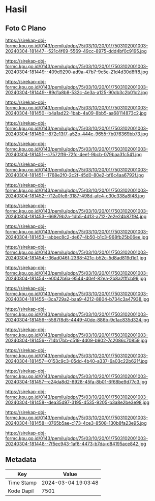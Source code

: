 # Hasil

## Foto C Plano

https://sirekap-obj-formc.kpu.go.id/0143/pemilu/pdpr/75/03/10/20/01/7503102001003-20240304-181447--521c4f69-5569-49cc-8975-ddd4bf0c9195.jpg

https://sirekap-obj-formc.kpu.go.id/0143/pemilu/pdpr/75/03/10/20/01/7503102001003-20240304-181449--409d9290-ad9a-47b7-9c5e-21d4d30d8ff8.jpg

https://sirekap-obj-formc.kpu.go.id/0143/pemilu/pdpr/75/03/10/20/01/7503102001003-20240304-181449--89d1a8b8-532c-4e3a-a125-90db3c2b01c2.jpg

https://sirekap-obj-formc.kpu.go.id/0143/pemilu/pdpr/75/03/10/20/01/7503102001003-20240304-181450--b4a1ad22-1bab-4a09-8bb5-aa68114873c2.jpg

https://sirekap-obj-formc.kpu.go.id/0143/pemilu/pdpr/75/03/10/20/01/7503102001003-20240304-181450--872c13f7-a52b-444c-9655-7b076369bb73.jpg

https://sirekap-obj-formc.kpu.go.id/0143/pemilu/pdpr/75/03/10/20/01/7503102001003-20240304-181451--c7572ff6-72fc-4eef-9bcb-079baa31c541.jpg

https://sirekap-obj-formc.kpu.go.id/0143/pemilu/pdpr/75/03/10/20/01/7503102001003-20240304-181451--1768e2f0-2c2f-45d0-80e2-bf6c4aa6792f.jpg

https://sirekap-obj-formc.kpu.go.id/0143/pemilu/pdpr/75/03/10/20/01/7503102001003-20240304-181452--712a0fe8-3187-498d-afc4-c30c338a8f48.jpg

https://sirekap-obj-formc.kpu.go.id/0143/pemilu/pdpr/75/03/10/20/01/7503102001003-20240304-181453--66879b2a-1db5-4d13-a712-2e2e24b87f94.jpg

https://sirekap-obj-formc.kpu.go.id/0143/pemilu/pdpr/75/03/10/20/01/7503102001003-20240304-181453--abbec8c2-de67-4b50-b1c3-968fb25b06ee.jpg

https://sirekap-obj-formc.kpu.go.id/0143/pemilu/pdpr/75/03/10/20/01/7503102001003-20240304-181454--36ad046f-2368-421c-b52c-5d8ad819d1d1.jpg

https://sirekap-obj-formc.kpu.go.id/0143/pemilu/pdpr/75/03/10/20/01/7503102001003-20240304-181454--e0042b6a-9544-40ef-82ea-2b8a2fffcb99.jpg

https://sirekap-obj-formc.kpu.go.id/0143/pemilu/pdpr/75/03/10/20/01/7503102001003-20240304-181455--3ca729a2-baa9-4212-8804-b734c3a47938.jpg

https://sirekap-obj-formc.kpu.go.id/0143/pemilu/pdpr/75/03/10/20/01/7503102001003-20240304-181456--5587f8d5-4449-40de-886b-9c1ac835d324.jpg

https://sirekap-obj-formc.kpu.go.id/0143/pemilu/pdpr/75/03/10/20/01/7503102001003-20240304-181456--714b17bb-c519-4d09-b902-7c2086c70859.jpg

https://sirekap-obj-formc.kpu.go.id/0143/pemilu/pdpr/75/03/10/20/01/7503102001003-20240304-181457--0153c9c3-05dd-4b40-a337-6a03c22b621f.jpg

https://sirekap-obj-formc.kpu.go.id/0143/pemilu/pdpr/75/03/10/20/01/7503102001003-20240304-181457--c24da8d2-8928-45fa-8b01-6f68be9d77c3.jpg

https://sirekap-obj-formc.kpu.go.id/0143/pemilu/pdpr/75/03/10/20/01/7503102001003-20240304-181458--dea35d97-3195-4535-9205-b3a8e2be3e98.jpg

https://sirekap-obj-formc.kpu.go.id/0143/pemilu/pdpr/75/03/10/20/01/7503102001003-20240304-181458--0765b5ae-c173-4ce3-8508-130b8fa23e95.jpg

https://sirekap-obj-formc.kpu.go.id/0143/pemilu/pdpr/75/03/10/20/01/7503102001003-20240304-181448--7f5ec943-1af8-4473-b7da-d84195ace842.jpg


## Metadata

| Key        | Value               |
| ---------- | ------------------- |
| Time Stamp | 2024-03-04 19:03:48 |
| Kode Dapil | 7501                |



